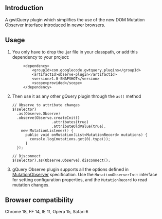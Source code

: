 

## Introduction
A gwtQuery plugin which simplifies the use of the new DOM Mutation Observer interface introduced in newer browsers.

## Usage

1. You only have to drop the .jar file in your classpath, or add this dependency to your project:
   
   ```
        <dependency>
            <groupId>com.googlecode.gwtquery.plugins</groupId>
            <artifactId>observe-plugin</artifactId>
            <version>1.0-SNAPSHOT</version>
            <scope>provided</scope>
        </dependency>
   ```
2. Then use it as any other gQuery plugin through the `as()` method
   ```
   // Observe to attribute changes
   $(selector)
     .as(Observe.Observe)
     .observe(Observe.createInit()
                     .attributes(true)
                     .attributeOldValue(true),
       new MutationListener() {
         public void onMutation(List<MutationRecord> mutations) {
           console.log(mutations.get(0).type());
         }
     });

   // Disconnect
   $(selector).as(Observe.Observe).disconnect();
   ```
3. gQuery Observe plugin supports all the options defined in [MutationObserver](https://developer.mozilla.org/en-US/docs/Web/API/MutationObserver) specification.
   Use the `MutationObserverInit` interface for setting configuration properties, and the `MutationRecord` to read mutation changes.


## Browser compatibility

   Chrome 18, FF 14, IE 11, Opera 15, Safari 6
